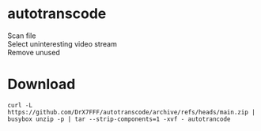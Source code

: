 # autotranscode
Scan file  
Select uninteresting video stream  
Remove unused  

# Download
```
curl -L https://github.com/DrX7FFF/autotranscode/archive/refs/heads/main.zip | busybox unzip -p | tar --strip-components=1 -xvf - autotrancode
```
